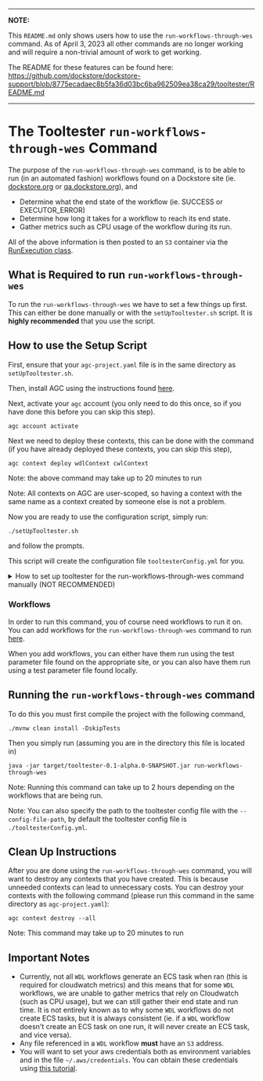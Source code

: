 
---
**NOTE:**

This `README.md` only shows users how to use the `run-workflows-through-wes` command. As of April 3, 2023 all other 
commands are no longer working and will require a non-trivial amount of work to get working.

The README for these features can be found here: https://github.com/dockstore/dockstore-support/blob/8775ecadaec8b5fa36d03bc6ba962509ea38ca29/tooltester/README.md

---

# The Tooltester `run-workflows-through-wes` Command

The purpose of the `run-workflows-through-wes` command, is to be able to run (in an automated fashion) workflows found on a Dockstore site 
(ie. [dockstore.org](https://dockstore.org/) or [qa.dockstore.org](https://qa.dockstore.org/)), and 
- Determine what the end state of the workflow (ie. SUCCESS or EXECUTOR_ERROR)
- Determine how long it takes for a workflow to reach its end state.
- Gather metrics such as CPU usage of the workflow during its run.

All of the above information is then posted to an `S3` container via the [RunExecution class](https://github.com/dockstore/dockstore/blob/develop/dockstore-webservice/src/main/java/io/dockstore/webservice/core/metrics/RunExecution.java).

## What is Required to run `run-workflows-through-wes`
To run the `run-workflows-through-wes` we have to set a few things up first. This can either be done manually or with the `setUpTooltester.sh` script.
It is **highly recommended** that you use the script.

## How to use the Setup Script
First, ensure that your `agc-project.yaml` file is in the same directory as `setUpTooltester.sh`.

Then, install AGC using the instructions found [here](https://aws.github.io/amazon-genomics-cli/docs/getting-started/installation/).

Next, activate your `agc` account (you only need to do this once, so if you have done this before you can skip this step).
```
agc account activate
```

Next we need to deploy these contexts, this can be done with the command (if you have already deployed these contexts, you can skip this step),
```
agc context deploy wdlContext cwlContext
```
Note: the above command may take up to 20 minutes to run

Note: All contexts on AGC are user-scoped, so having a context with the same name as a context created by someone else is not a problem.

Now you are ready to use the configuration script, simply run:
```
./setUpTooltester.sh
```
and follow the prompts.

This script will create the configuration file `tooltesterConfig.yml` for you.

<details>
<summary>How to set up tooltester for the run-workflows-through-wes command manually (NOT RECOMMENDED)</summary>

### Set up AGC
You will need to do this twice, once to create a context that runs `WDL` workflows, and once to create a context that
runs `CWL` workflows. Currently, this feature is only tested using Cromwell to run `WDL` workflows and using
Toil to run `CWL` workflows.

First, install AGC using the instructions found [here](https://aws.github.io/amazon-genomics-cli/docs/getting-started/installation/).

Next, activate your `agc` account (you only need to do this once, so if you have done this before you can skip this step).
```
agc account activate
```

Now, you will want to deploy both the context to run `WDL` workflows and the context to run `CWL` workflows. To do this you
need to be in the same directory as `agc-project.yaml`, and run the following commands (each command may take up to 20 minutes to run).
```
agc context deploy wdlContext
```
```
agc context deploy cwlContext
```

Now, run 
```
agc context describe <CONTEXT NAME>
```
on `wdlContext` and `cwlContext`, and get the `WESENDPOINT` value from the result and append `ga4gh/wes/v1` to the end of it and place
the resulting string in the `WDL-WES-URL` and `CWL-WES-URL` field in `tooltesterConfig.yml` respectively.

NOTE: All contexts on AGC are user-scoped, so having a context with the same name as a context created by someone else is not a problem.

Now, you will want to add your AWS profile name to the `AWS-AUTHORIZATION` field in `tooltesterConfig.yml`. For example,
mine is `fhembroff`.

### Add Server Url and Token to `tooltesterConfig.yml`

In this step you must fill in the `TOKEN` and `SERVER-URL` in `tooltesterConfig.yml`. The `SERVER-URL` will most likely
either be https://qa.dockstore.org/api or https://dockstore.org/api. The token is obtained from whatever dockstore site you chose
for the `SERVER-URL` and must have either admin or curator permissions, as that is what is required by one of the endpoints that we use.




### Obtain the Names of the Compute Environments and Turn On Container Insights
Each AGC context that we set up before runs on its own ECS Cluster. We need to determine what the name of each Cluster is in order
to get the metrics for each run from Cloudwatch. We also need to turn Container Insights on for each ECS cluster, 
to ensure that Cloudwatch collects the needed statistics.

We will need to do the following steps twice, once for our context that runs `WDL` workflows and once for our context that runs `CWL` workflows.

After you determine the name of the ECS Cluster, please add it to `tooltesterConfig.yml` under either `WDL-ECS-CLUSTER` or `CWL-ECS-CLUSTER`.

To determine the cluster name for each context you do the following on the AWS web console:

1. Go to the "Batch" [section](https://us-east-1.console.aws.amazon.com/batch) of the AWS Console
2. Go to the "Compute Environment" [menu](https://us-east-1.console.aws.amazon.com/batch/home?region=us-east-1#console-settings/compute-environments) of the Batch section of the AWS console.
3. Find the Batch Compute Environment associated with your context. If you click on each compute environment and look under tags, you will see the name you chose for the context when you set it up. As an example, the batch compute environment for one of my contexts is `BatchTaskBatchComputeEnv-0FxjUpJuXVowThgf`.
4. Turn on Container Insights for the Batch Compute Environment using the instructions found [here](https://docs.aws.amazon.com/batch/latest/userguide/cloudwatch-container-insights.html).
5. Go to the "ECS" section of the AWS console
6. Go to the "Clusters" [menu](https://us-east-1.console.aws.amazon.com/ecs/v2/clusters?region=us-east-1)
7. Find the ECS cluster that starts with your Batch Computer Environment that you identified before. For example, in my case, the ECS cluster is called, `BatchTaskBatchComputeEnv-0FxjUpJuXVowThgf_Batch_2d94d28c-ccaa-3dd5-865c-faad50e542eb`.


### You have now set up `tooltesterConfig.yml`
It should look something like this,
```
SERVER-URL: https://qa.dockstore.org/api
TOKEN: 000000000000000000000000000000000000000000
AWS-AUTHORIZATION: fhembroff
WDL-WES-URL: https://example1.execute-api.us-east-1.amazonaws.com/prod/ga4gh/wes/v1
CWL-WES-URL: https://example2.execute-api.us-east-1.amazonaws.com/prod/ga4gh/wes/v1
WDL-ECS-CLUSTER: BatchTaskBatchComputeEnv-0000000000000000_Batch_00000000-0000-0000-0000-000000000000
CWL-ECS-CLUSTER: BatchTaskBatchComputeEnv-1111111111111111_Batch_11111111-1111-1111-1111-111111111111
```

</details>

### Workflows
In order to run this command, you of course need workflows to run it on. You can add workflows for the `run-workflows-through-wes` command to run [here](https://github.com/dockstore/dockstore-support/blob/develop/tooltester/src/main/java/io/dockstore/tooltester/runWorkflow/WorkflowList.java).

When you add workflows, you can either have them run using the test parameter file found on the appropriate site,
or you can also have them run using a test parameter file found locally. 

## Running the `run-workflows-through-wes` command
To do this you must first compile the project with the following command,
```
./mvnw clean install -DskipTests
```

Then you simply run (assuming you are in the directory this file is located in)
```
java -jar target/tooltester-0.1-alpha.0-SNAPSHOT.jar run-workflows-through-wes
```
Note: Running this command can take up to 2 hours depending on the workflows that are being run.

Note: You can also specify the path to the tooltester config file with the `--config-file-path`, by default the tooltester config file is `./tooltesterConfig.yml`.

## Clean Up Instructions
After you are done using the `run-workflows-through-wes` command, you will want to destroy any contexts that you have created.
This is because unneeded contexts can lead to unnecessary costs. You can destroy your contexts with the following command
(please run this command in the same directory as `agc-project.yaml`):
```
agc context destroy --all
```
Note: This command may take up to 20 minutes to run

## Important Notes
- Currently, not all `WDL` workflows generate an ECS task when ran (this is required for cloudwatch metrics) and this means 
that for some `WDL` workflows, we are unable to gather metrics that rely on Cloudwatch (such as CPU usage), but we can still gather their end state and run time. It is not entirely known as to why some `WDL` workflows do
not create ECS tasks, but it is always consistent (ie. if a `WDL` workflow doesn't create an ECS task on one run, it will never create an ECS task, and vice versa).
- Any file referenced in a `WDL` workflow **must** have an `S3` address.
- You will want to set your aws credentials both as environment variables and in the file `~/.aws/credentials`. You can obtain these credentials using [this tutorial](https://wiki.oicr.on.ca/display/DOC/Access+AWS+CLI+with+MFA).

